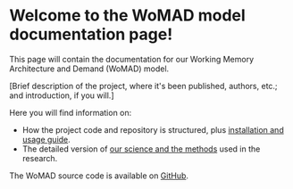 # Welcome to the WoMAD model documentation page!

This page will contain the documentation for our Working Memory Architecture and Demand (WoMAD) model.

\[Brief description of the project, where it's been published, authors, etc.; and introduction, if you will.\]

Here you will find information on:

* How the project code and repository is structured, plus [installation and usage guide](the-code.md).
* The detailed version of [our science and the methods](the-science.md) used in the research.

The WoMAD source code is available on [GitHub](https://github.com/saamehsanaaee/WoMAD).
